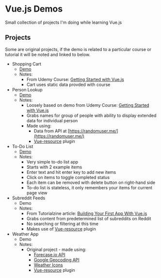 # Vue.js Demos
Small collection of projects I'm doing while learning Vue.js

## Projects
Some are original projects, if the demo is related to a particular course or
tutorial it will be noted and linked to below.

* Shopping Cart
  * [Demo](https://vuejs.mikesprague.me/shopping-cart/)
  * Notes:
    * From Udemy Course: [Getting Started with Vue.js](https://www.udemy.com/getting-started-with-vuejs/)
    * Cart uses static data provded with course
* Person Lookup
  * [Demo](https://vuejs.mikesprague.me/person-lookup/)
  * Notes:
    * Loosely based on demo from Udemy Course: [Getting Started with Vue.js](https://www.udemy.com/getting-started-with-vuejs/)
    * Grabs names for group of people with ability to display extended data for individual person
    * Made using:
      * Data from API at [https://randomuser.me/](https://randomuser.me/)
      * [Vue-resource](https://github.com/vuejs/vue-resource) plugin
* To-Do List
  * [Demo](https://vuejs.mikesprague.me/todo-list/)
  * Notes:
    * Very simple to-do list app
    * Starts with 2 example items
    * Enter text and hit enter key to add new items
    * Click on items to toggle completed status
    * Each item can be removed with delete button on right-hand side
    * To-do list is stateless, it only remembers your items for current page view
* Subreddit Feeds
  * Demo
  * Notes:
    * From Tutorialzine article: [Building Your First App With Vue.js](http://tutorialzine.com/2016/08/building-your-first-app-with-vue-js/)
    * Grabs content from predetermined list of subreddits on Reddit
    * No searching or filtering at this time
    * Makes use of [Vue-resource](https://github.com/vuejs/vue-resource) plugin
* Weather App
  * Demo
  * Notes:
    * Original project - made using:
      * [Forecase.io API](https://developer.forecast.io/)
      * [Google Geocoding API](https://developers.google.com/maps/documentation/geocoding/intro)
      * [Weather Icons](https://erikflowers.github.io/weather-icons/)
      * [Vue-resource](https://github.com/vuejs/vue-resource) plugin
